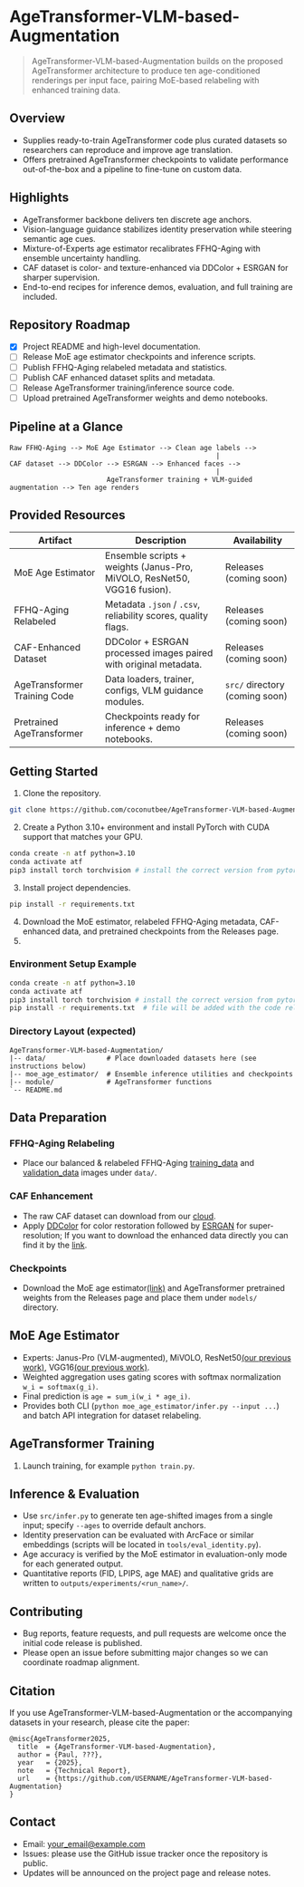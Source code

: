 ﻿# AgeTransformer-VLM-based-Augmentation

> AgeTransformer-VLM-based-Augmentation builds on the proposed AgeTransformer architecture to produce ten age-conditioned renderings per input face, pairing MoE-based relabeling with enhanced training data.

## Overview
- Supplies ready-to-train AgeTransformer code plus curated datasets so researchers can reproduce and improve age translation.
- Offers pretrained AgeTransformer checkpoints to validate performance out-of-the-box and a pipeline to fine-tune on custom data.

## Highlights
- AgeTransformer backbone delivers ten discrete age anchors.
- Vision-language guidance stabilizes identity preservation while steering semantic age cues.
- Mixture-of-Experts age estimator recalibrates FFHQ-Aging with ensemble uncertainty handling.
- CAF dataset is color- and texture-enhanced via DDColor + ESRGAN for sharper supervision.
- End-to-end recipes for inference demos, evaluation, and full training are included.

## Repository Roadmap
- [x] Project README and high-level documentation.
- [ ] Release MoE age estimator checkpoints and inference scripts.
- [ ] Publish FFHQ-Aging relabeled metadata and statistics.
- [ ] Publish CAF enhanced dataset splits and metadata.
- [ ] Release AgeTransformer training/inference source code.
- [ ] Upload pretrained AgeTransformer weights and demo notebooks.

## Pipeline at a Glance
```
Raw FFHQ-Aging --> MoE Age Estimator --> Clean age labels -->
                                                   |
CAF dataset --> DDColor --> ESRGAN --> Enhanced faces -->
                                                   |
                        AgeTransformer training + VLM-guided augmentation --> Ten age renders
```

## Provided Resources
| Artifact | Description | Availability |
| --- | --- | --- |
| MoE Age Estimator | Ensemble scripts + weights (Janus-Pro, MiVOLO, ResNet50, VGG16 fusion). | Releases (coming soon) |
| FFHQ-Aging Relabeled | Metadata `.json` / `.csv`, reliability scores, quality flags. | Releases (coming soon) |
| CAF-Enhanced Dataset | DDColor + ESRGAN processed images paired with original metadata. | Releases (coming soon) |
| AgeTransformer Training Code | Data loaders, trainer, configs, VLM guidance modules. | `src/` directory (coming soon) |
| Pretrained AgeTransformer | Checkpoints ready for inference + demo notebooks. | Releases (coming soon) |

## Getting Started
1. Clone the repository.
```bash
git clone https://github.com/coconutbee/AgeTransformer-VLM-based-Augmentation.git
```
2. Create a Python 3.10+ environment and install PyTorch with CUDA support that matches your GPU.
```bash
conda create -n atf python=3.10
conda activate atf
pip3 install torch torchvision # install the correct version from pytorch.org
```
3. Install project dependencies.
```bash
pip install -r requirements.txt
```
4. Download the MoE estimator, relabeled FFHQ-Aging metadata, CAF-enhanced data, and pretrained checkpoints from the Releases page.
5. 
### Environment Setup Example
```bash
conda create -n atf python=3.10
conda activate atf
pip3 install torch torchvision # install the correct version from pytorch.org
pip install -r requirements.txt  # file will be added with the code release
```

### Directory Layout (expected)
```
AgeTransformer-VLM-based-Augmentation/
|-- data/               # Place downloaded datasets here (see instructions below)
|-- moe_age_estimator/  # Ensemble inference utilities and checkpoints
|-- module/             # AgeTransformer functions
`-- README.md
```

## Data Preparation
### FFHQ-Aging Relabeling
- Place our balanced & relabeled FFHQ-Aging [training_data](https://mega.nz/folder/SUM1GADC#4APMLfB6qQFPbDbK4kXgCw) and [validation_data](https://mega.nz/folder/2I8kUJID#oyv5ckiiJV3knq_ktZqIPg) images under `data/`.

### CAF Enhancement
- The raw CAF dataset can download from our [cloud](http://www.vision.caltech.edu/datasets/caf/).
- Apply [DDColor](https://github.com/piddnad/DDColor.git) for color restoration followed by [ESRGAN](https://github.com/TencentARC/GFPGAN.git) for super-resolution; If you want to download the enhanced data directly you can find it by the [link](http://www.vision.caltech.edu/datasets/caf/).

### Checkpoints
- Download the MoE age estimator[(link)](https://mega.nz/file/2U8lxRKJ#Z2KczVkP72AnvNawfK8tAGeNZknqrack3VGjbZZC6zM) and AgeTransformer pretrained weights from the Releases page and place them under `models/` directory.

## MoE Age Estimator
- Experts: Janus-Pro (VLM-augmented), MiVOLO, ResNet50[(our previous work)](https://link.springer.com/chapter/10.1007/978-3-030-89131-2_27), VGG16[(our previous work)](https://www.ecva.net/papers/eccv_2022/papers_ECCV/papers/136720573.pdf).
- Weighted aggregation uses gating scores with softmax normalization `w_i = softmax(g_i)`.
- Final prediction is `age = sum_i(w_i * age_i)`.
- Provides both CLI (`python moe_age_estimator/infer.py --input ...`) and batch API integration for dataset relabeling.

## AgeTransformer Training
1. Launch training, for example `python train.py`.

## Inference & Evaluation
- Use `src/infer.py` to generate ten age-shifted images from a single input; specify `--ages` to override default anchors.
- Identity preservation can be evaluated with ArcFace or similar embeddings (scripts will be located in `tools/eval_identity.py`).
- Age accuracy is verified by the MoE estimator in evaluation-only mode for each generated output.
- Quantitative reports (FID, LPIPS, age MAE) and qualitative grids are written to `outputs/experiments/<run_name>/`.

## Contributing
- Bug reports, feature requests, and pull requests are welcome once the initial code release is published.
- Please open an issue before submitting major changes so we can coordinate roadmap alignment.

## Citation
If you use AgeTransformer-VLM-based-Augmentation or the accompanying datasets in your research, please cite the paper:
```
@misc{AgeTransformer2025,
  title  = {AgeTransformer-VLM-based-Augmentation},
  author = {Paul, ???},
  year   = {2025},
  note   = {Technical Report},
  url    = {https://github.com/USERNAME/AgeTransformer-VLM-based-Augmentation}
}
```

## Contact
- Email: <your_email@example.com>
- Issues: please use the GitHub issue tracker once the repository is public.
- Updates will be announced on the project page and release notes.
